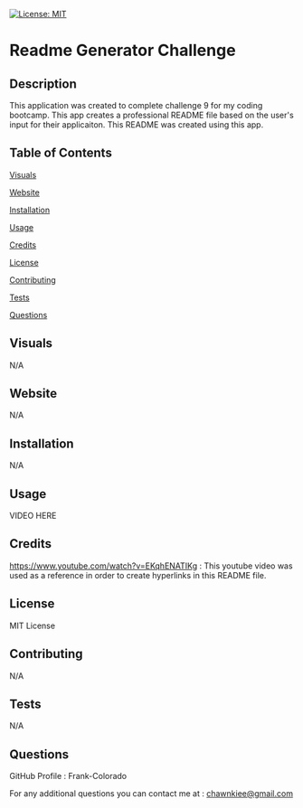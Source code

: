 [![License: MIT](https://img.shields.io/badge/License-MIT-yellow.svg)](https://opensource.org/licenses/MIT)

# Readme Generator Challenge

## Description

This application was created to complete challenge 9 for my coding bootcamp. This app creates a professional README file based on the user's input for their applicaiton. This README was created using this app.

## Table of Contents

[Visuals](#visuals)

[Website](#website)

[Installation](#installation)

[Usage](#usage)

[Credits](#credits)

[License](#license)

[Contributing](#contributing)

[Tests](#tests)

[Questions](#questions)

## Visuals

N/A

## Website

N/A

## Installation

N/A

## Usage

VIDEO HERE

## Credits

https://www.youtube.com/watch?v=EKqhENATIKg : This youtube video was used as a reference in order to create hyperlinks in this README file.

## License

MIT License

## Contributing

N/A

## Tests

N/A

## Questions

GitHub Profile : Frank-Colorado

For any additional questions you can contact me at : chawnkiee@gmail.com
